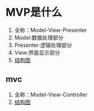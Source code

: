 # MVP是什么
1. 全称：Model-View-Presenter
2. Model:数据处理部分
3. Presenter:逻辑处理部分
4. View:界面显示部分
5. [结构图](https://github.com/baijiangLai/Android-Demo/blob/master/images/mvp/mvp.png)

## mvc
1. 全称：Model-View-Controller 
2. [结构图](https://github.com/baijiangLai/Android-Demo/blob/master/images/mvp/mvc.png)